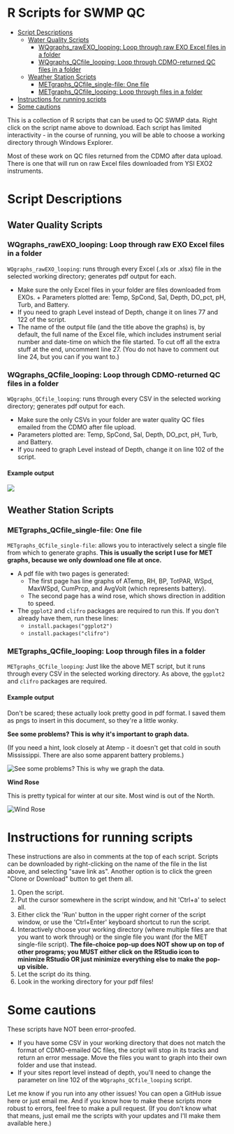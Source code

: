 R Scripts for SWMP QC
================

-   [Script Descriptions](#script-descriptions)
    -   [Water Quality Scripts](#water-quality-scripts)
        -   [WQgraphs\_rawEXO\_looping: Loop through raw EXO Excel files in a folder](#wqgraphs_rawexo_looping-loop-through-raw-exo-excel-files-in-a-folder)
        -   [WQgraphs\_QCfile\_looping: Loop through CDMO-returned QC files in a folder](#wqgraphs_qcfile_looping-loop-through-cdmo-returned-qc-files-in-a-folder)
    -   [Weather Station Scripts](#weather-station-scripts)
        -   [METgraphs\_QCfile\_single-file: One file](#metgraphs_qcfile_single-file-one-file)
        -   [METgraphs\_QCfile\_looping: Loop through files in a folder](#metgraphs_qcfile_looping-loop-through-files-in-a-folder)
-   [Instructions for running scripts](#instructions-for-running-scripts)
-   [Some cautions](#some-cautions)

This is a collection of R scripts that can be used to QC SWMP data. Right click on the script name above to download. Each script has limited interactivity - in the course of running, you will be able to choose a working directory through Windows Explorer.

Most of these work on QC files returned from the CDMO after data upload. There is one that will run on raw Excel files downloaded from YSI EXO2 instruments.

Script Descriptions
===================

Water Quality Scripts
---------------------

### WQgraphs\_rawEXO\_looping: Loop through raw EXO Excel files in a folder

`WQgraphs_rawEXO_looping`: runs through every Excel (.xls or .xlsx) file in the selected working directory; generates pdf output for each.

-   Make sure the only Excel files in your folder are files downloaded from EXOs. + Parameters plotted are: Temp, SpCond, Sal, Depth, DO\_pct, pH, Turb, and Battery.
-   If you need to graph Level instead of Depth, change it on lines 77 and 122 of the script.
-   The name of the output file (and the title above the graphs) is, by default, the full name of the Excel file, which includes instrument serial number and date-time on which the file started. To cut off all the extra stuff at the end, uncomment line 27. (You do not have to comment out line 24, but you can if you want to.)

### WQgraphs\_QCfile\_looping: Loop through CDMO-returned QC files in a folder

`WQgraphs_QCfile_looping`: runs through every CSV in the selected working directory; generates pdf output for each.

-   Make sure the only CSVs in your folder are water quality QC files emailed from the CDMO after file upload.
-   Parameters plotted are: Temp, SpCond, Sal, Depth, DO\_pct, pH, Turb, and Battery.
-   If you need to graph Level instead of Depth, change it on line 102 of the script.

#### Example output

![](readme_images/GNDBCWQ061918_QC.png)

Weather Station Scripts
-----------------------

### METgraphs\_QCfile\_single-file: One file

`METgraphs_QCfile_single-file`: allows you to interactively select a single file from which to generate graphs. **This is usually the script I use for MET graphs, because we only download one file at once.**

-   A pdf file with two pages is generated:
    -   The first page has line graphs of ATemp, RH, BP, TotPAR, WSpd, MaxWSpd, CumPrcp, and AvgVolt (which represents battery).
    -   The second page has a wind rose, which shows direction in addition to speed.
-   The `ggplot2` and `clifro` packages are required to run this. If you don't already have them, run these lines:
    -   `install.packages("ggplot2")`
    -   `install.packages("clifro")`

### METgraphs\_QCfile\_looping: Loop through files in a folder

`METgraphs_QCfile_looping`: Just like the above MET script, but it runs through every CSV in the selected working directory. As above, the `ggplot2` and `clifro` packages are required.

#### Example output

Don't be scared; these actually look pretty good in pdf format. I saved them as pngs to insert in this document, so they're a little wonky.

**See some problems? This is why it's important to graph data.**

(If you need a hint, look closely at Atemp - it doesn't get that cold in south Mississippi. There are also some apparent battery problems.)

![See some problems? This is why we graph the data.](readme_images/gndcrmet110717_QC1.png)

**Wind Rose**

This is pretty typical for winter at our site. Most wind is out of the North.

![Wind Rose](readme_images/gndcrmet110717_QC2-2.png)

Instructions for running scripts
================================

These instructions are also in comments at the top of each script. Scripts can be downloaded by right-clicking on the name of the file in the list above, and selecting "save link as". Another option is to click the green "Clone or Download" button to get them all.

1.  Open the script.
2.  Put the cursor somewhere in the script window, and hit 'Ctrl+a' to select all.
3.  Either click the 'Run' button in the upper right corner of the script window, or use the 'Ctrl+Enter' keyboard shortcut to run the script.
4.  Interactively choose your working directory (where multiple files are that you want to work through) or the single file you want (for the MET single-file script). **The file-choice pop-up does NOT show up on top of other programs; you MUST either click on the RStudio icon to minimize RStudio OR just minimize everything else to make the pop-up visible.**
5.  Let the script do its thing.
6.  Look in the working directory for your pdf files!

Some cautions
=============

These scripts have NOT been error-proofed.

-   If you have some CSV in your working directory that does not match the format of CDMO-emailed QC files, the script will stop in its tracks and return an error message. Move the files you want to graph into their own folder and use that instead.
-   If your sites report level instead of depth, you'll need to change the parameter on line 102 of the `WQgraphs_QCfile_looping` script.

Let me know if you run into any other issues! You can open a GitHub issue here or just email me. And if you know how to make these scripts more robust to errors, feel free to make a pull request. (If you don't know what that means, just email me the scripts with your updates and I'll make them available here.)

